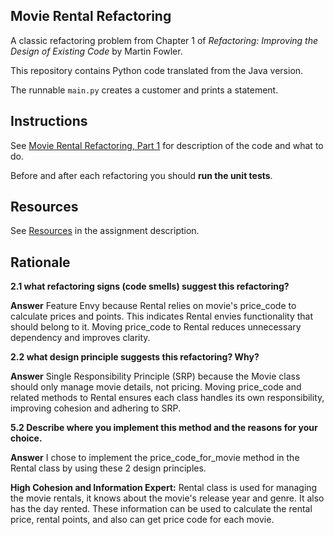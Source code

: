 ## Movie Rental Refactoring

A classic refactoring problem from Chapter 1 of
_Refactoring: Improving the Design of Existing Code_ by Martin Fowler.  

This repository contains Python code translated from the Java version.

The runnable `main.py` creates a customer and prints a statement.


## Instructions

See [Movie Rental Refactoring, Part 1](https://cpske.github.io/ISP/assignment/movierental/movierental-part1) for description of the code and what to do.

Before and after each refactoring you should **run the unit tests**.

## Resources

See [Resources](https://cpske.github.io/ISP/assignment/movierental/movierental-part1#resources) in the assignment description.

## Rationale

**2.1 what refactoring signs (code smells) suggest this refactoring?**

**Answer** Feature Envy because Rental relies on movie's price_code to calculate prices and points. 
This indicates Rental envies functionality that should belong to it. 
Moving price_code to Rental reduces unnecessary dependency and improves clarity.

**2.2 what design principle suggests this refactoring? Why?**

**Answer** Single Responsibility Principle (SRP) because the Movie class should only manage movie details, not pricing.
Moving price_code and related methods to Rental ensures each class handles its own responsibility, improving cohesion and adhering to SRP.

**5.2 Describe where you implement this method and the reasons for your choice.**

**Answer** I chose to implement the price_code_for_movie method in the Rental class by using these 2 design principles.

**High Cohesion and Information Expert:** Rental class is used for managing the movie rentals, it knows about the movie's release year and genre. It also has the day rented. These information can be used to calculate the rental price, rental points, and also can get price code for each movie.
